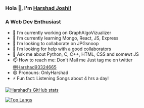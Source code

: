 ### Hola 👋, I'm [Harshad Joshi!](https://harshadjoshi01.github.io/HarshadIntrosite/)
### A Web Dev Enthusiast

- 🔭 I’m currently working on GraphAlgoVizualizer
- 🌱 I’m currently learning Mongo, React, JS, Express
- 👯 I’m looking to collaborate on JPGsnoop
- 🤔 I’m looking for help with a good collaborators
- 💬 Ask me about Python, C, C++, HTML, CSS and somewt JS
- 📫 How to reach me: Don't Mail me Just tag me on twitter [@Harshad93324665](https://twitter.com/Harshad93324665)
- 😄 Pronouns: OnlyHarshad
- ⚡ Fun fact: Listening Songs about 4 hrs a day!

[![Harshad's GitHub stats](https://github-readme-stats.vercel.app/api?username=Harshadjoshi01&theme=dark&show_icons=true)](https://github.com/anuraghazra/github-readme-stats)

[![Top Langs](https://github-readme-stats.vercel.app/api/top-langs/?username=Harshadjoshi01&layout=compact&theme=dark)](https://github.com/anuraghazra/github-readme-stats)
